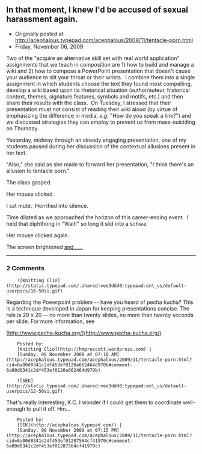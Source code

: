## In that moment, I knew I'd be accused of sexual harassment again.

 * Originally posted at http://acephalous.typepad.com/acephalous/2009/11/tentacle-porn.html
 * Friday, November 06, 2009



Two of the "acquire an alternative skill set with real world application" assignments that we teach in composition are 1) how to build and manage a wiki and 2) how to compose a PowerPoint presentation that doesn't cause your audience to slit your throat or their wrists.  I combine them into a single assignment in which students choose the text they found most compelling, develop a wiki based upon its rhetorical situation (author/auteur, historical context, themes, signature features, symbols and motifs, etc.) and then share their results with the class.  On Tuesday, I stressed that their presentation must not consist of reading their wiki aloud (by virtue of emphasizing the difference in media, _e.g._ "How do you speak a link?") and we discussed strategies they can employ to prevent us from mass-suiciding on Thursday.

Yesterday, midway through an already engaging presentation, one of my students paused during her discussion of the contextual allusions present in her text.  

"Also," she said as she made to forward her presentation, "I think there's an allusion to tentacle porn."

The class gasped.  

Her mouse clicked.

I sat mute.  Horrified into silence.

Time dilated as we approached the horizon of this career-ending event.  I held that diphthong in "Wait!" so long it slid into a schwa.

Her mouse clicked again.  

The screen brightened [and . . .](http://acephalous.typepad.com/acephalous/everyone-knows-what-tentacle-porn-is-right-she-asked.html)

		

* * *

### 2 Comments 

		

                
[]()

	

		![Knitting Clio](http://static.typepad.com/.shared:vee3ddd0:typepad:en\_us/default-userpics/16-50si.gif)
	

	

		

Regarding the Powerpoint problem -- have you heard of pecha kucha? This is a technique developed in Japan for keeping presentations concise.  The rule is 20 x 20 -- no more than twenty slides, no more than twenty seconds per slide.  For more information, see 

[http://www.pecha-kucha.org/](http://www.pecha-kucha.org/)

	

		Posted by:
		[Knitting Clio](http://hmprescott.wordpress.com) |
		[Sunday, 08 November 2009 at 07:10 AM](http://acephalous.typepad.com/acephalous/2009/11/tentacle-porn.html?cid=6a00d8341c2df453ef0120a662464d970b#comment-6a00d8341c2df453ef0120a662464d970b)

[]()

	

		![SEK](http://static.typepad.com/.shared:vee3ddd0:typepad:en\_us/default-userpics/12-50si.gif)
	

	

		

That's really interesting, K.C.  I wonder if I could get them to coordinate well-enough to pull it off.  Hm...

	

		Posted by:
		[SEK](http://acephalous.typepad.com/) |
		[Sunday, 08 November 2009 at 07:15 PM](http://acephalous.typepad.com/acephalous/2009/11/tentacle-porn.html?cid=6a00d8341c2df453ef01287564cf41970c#comment-6a00d8341c2df453ef01287564cf41970c)

		

        